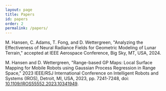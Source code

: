 ```yaml
---
layout: page
title: Papers
id: papers
order: 2
permalink: /papers/
---
```


M. Hansen, C. Adams, T. Fong, and D. Wettergreen, "Analyzing the Effectiveness of Neural Radiance Fields for Geometric Modeling of Lunar Terrain," accepted at IEEE Aerospace Conference, Big Sky, MT, USA, 2024.

M. Hansen and D. Wettergreen, "Range-based GP Maps: Local Surface Mapping for Mobile Robots using Gaussian Process Regression in Range Space," 2023 IEEE/RSJ International Conference on Intelligent Robots and Systems (IROS), Detroit, MI, USA, 2023, pp. 7241-7248, doi: [10.1109/IROS55552.2023.10341949](https://doi.org/10.1109/IROS55552.2023.10341949).

